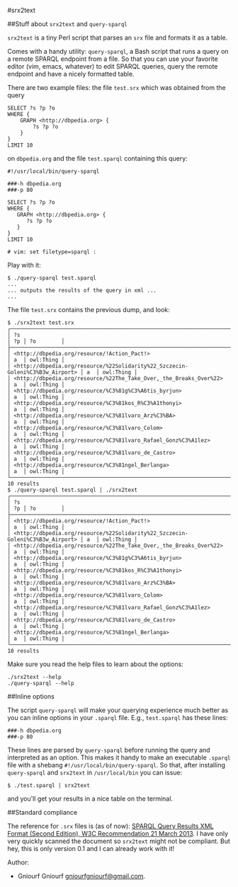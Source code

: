 #srx2text

##Stuff about `srx2text` and `query-sparql`

`srx2text` is a tiny Perl script that parses an `srx` file and formats it as a
table.

Comes with a handy utility: `query-sparql`, a Bash script that runs a query on
a remote SPARQL endpoint from a file. So that you can use your favorite editor
(vim, emacs, whatever) to edit SPARQL queries, query the remote endpoint and
have a nicely formatted table.

There are two example files: the file `test.srx` which was obtained from the
query

    SELECT ?s ?p ?o
    WHERE {
        GRAPH <http://dbpedia.org> {
            ?s ?p ?o
        }
    }
    LIMIT 10
on `dbpedia.org` and the file `test.sparql` containing this query:

    #!/usr/local/bin/query-sparql
    
    ###-h dbpedia.org
    ###-p 80
    
    SELECT ?s ?p ?o
    WHERE {
       GRAPH <http://dbpedia.org> {
          ?s ?p ?o
       }
    }
    LIMIT 10
    
    # vim: set filetype=sparql :

Play with it:

    $ ./query-sparql test.sparql
    ...
    ... outputs the results of the query in xml ...
    ...

The file `test.srx` contains the previous dump, and look:

    $ ./srx2text test.srx
    ┌───────────────────────────────────────────────────────────────────────────────┬────┬───────────┐
    │ ?s                                                                            │ ?p │ ?o        │
    ├───────────────────────────────────────────────────────────────────────────────┼────┼───────────┤
    │ <http://dbpedia.org/resource/!Action_Pact!>                                   │ a  │ owl:Thing │
    │ <http://dbpedia.org/resource/%22Solidarity%22_Szczecin-Goleni%C3%B3w_Airport> │ a  │ owl:Thing │
    │ <http://dbpedia.org/resource/%22The_Take_Over,_the_Breaks_Over%22>            │ a  │ owl:Thing │
    │ <http://dbpedia.org/resource/%C3%81g%C3%A6tis_byrjun>                         │ a  │ owl:Thing │
    │ <http://dbpedia.org/resource/%C3%81kos_R%C3%A1thonyi>                         │ a  │ owl:Thing │
    │ <http://dbpedia.org/resource/%C3%81lvaro_Arz%C3%BA>                           │ a  │ owl:Thing │
    │ <http://dbpedia.org/resource/%C3%81lvaro_Colom>                               │ a  │ owl:Thing │
    │ <http://dbpedia.org/resource/%C3%81lvaro_Rafael_Gonz%C3%A1lez>                │ a  │ owl:Thing │
    │ <http://dbpedia.org/resource/%C3%81lvaro_de_Castro>                           │ a  │ owl:Thing │
    │ <http://dbpedia.org/resource/%C3%81ngel_Berlanga>                             │ a  │ owl:Thing │
    └───────────────────────────────────────────────────────────────────────────────┴────┴───────────┘
    10 results
    $ ./query-sparql test.sparql | ./srx2text
    ┌───────────────────────────────────────────────────────────────────────────────┬────┬───────────┐
    │ ?s                                                                            │ ?p │ ?o        │
    ├───────────────────────────────────────────────────────────────────────────────┼────┼───────────┤
    │ <http://dbpedia.org/resource/!Action_Pact!>                                   │ a  │ owl:Thing │
    │ <http://dbpedia.org/resource/%22Solidarity%22_Szczecin-Goleni%C3%B3w_Airport> │ a  │ owl:Thing │
    │ <http://dbpedia.org/resource/%22The_Take_Over,_the_Breaks_Over%22>            │ a  │ owl:Thing │
    │ <http://dbpedia.org/resource/%C3%81g%C3%A6tis_byrjun>                         │ a  │ owl:Thing │
    │ <http://dbpedia.org/resource/%C3%81kos_R%C3%A1thonyi>                         │ a  │ owl:Thing │
    │ <http://dbpedia.org/resource/%C3%81lvaro_Arz%C3%BA>                           │ a  │ owl:Thing │
    │ <http://dbpedia.org/resource/%C3%81lvaro_Colom>                               │ a  │ owl:Thing │
    │ <http://dbpedia.org/resource/%C3%81lvaro_Rafael_Gonz%C3%A1lez>                │ a  │ owl:Thing │
    │ <http://dbpedia.org/resource/%C3%81lvaro_de_Castro>                           │ a  │ owl:Thing │
    │ <http://dbpedia.org/resource/%C3%81ngel_Berlanga>                             │ a  │ owl:Thing │
    └───────────────────────────────────────────────────────────────────────────────┴────┴───────────┘
    10 results

Make sure you read the help files to learn about the options:

    ./srx2text --help
    ./query-sparql --help

##Inline options

The script `query-sparql` will make your querying experience much better as you
can inline options in your `.sparql` file. E.g., `test.sparql` has these lines:

    ###-h dbpedia.org
    ###-p 80

These lines are parsed by `query-sparql` before running the query and
interpreted as an option. This makes it handy to make an executable `.sparql`
file with a shebang `#!/usr/local/bin/query-sparql`. So that, after installing
`query-sparql` and `srx2text` in `/usr/local/bin` you can issue:

    $ ./test.sparql | srx2text
and you'll get your results in a nice table on the terminal.

##Standard compliance

The reference for `.srx` files is (as of now):
[SPARQL Query Results XML Format (Second Edition), W3C Recommendation 21 March 2013](http://www.w3.org/TR/rdf-sparql-XMLres/).
I have only very quickly scanned the document so `srx2text` might not be
compliant. But hey, this is only version 0.1 and I can already work with it!

Author:
- Gniourf Gniourf <gniourfgniourf@gmail.com>.

